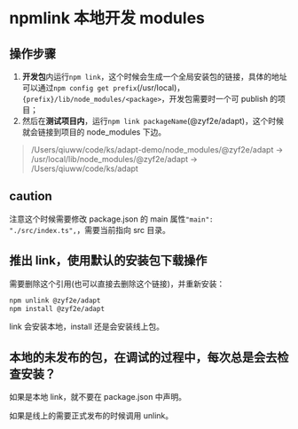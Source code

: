 # npmlink 本地开发 modules

## 操作步骤

1. **开发包**内运行`npm link`，这个时候会生成一个全局安装包的链接，具体的地址可以通过`npm config get prefix`(/usr/local)，`{prefix}/lib/node_modules/<package>`，开发包需要时一个可 publish 的项目；
2. 然后在**测试项目内**，运行`npm link packageName`(@zyf2e/adapt)，这个时候就会链接到项目的 node_modules 下边。

> /Users/qiuww/code/ks/adapt-demo/node_modules/@zyf2e/adapt -> /usr/local/lib/node_modules/@zyf2e/adapt -> /Users/qiuww/code/ks/adapt

## caution

注意这个时候需要修改 package.json 的 main 属性`"main": "./src/index.ts",`，需要当前指向 src 目录。

## 推出 link，使用默认的安装包下载操作

需要删除这个引用(也可以直接去删除这个链接)，并重新安装：

```bash
npm unlink @zyf2e/adapt
npm install @zyf2e/adapt
```

link 会安装本地，install 还是会安装线上包。

## 本地的未发布的包，在调试的过程中，每次总是会去检查安装？

如果是本地 link，就不要在 package.json 中声明。

如果是线上的需要正式发布的时候调用 unlink。
